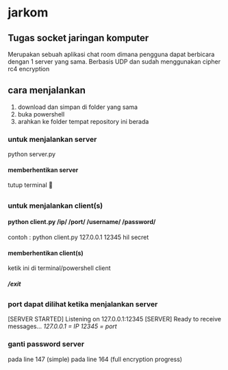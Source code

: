 # jarkom
## Tugas socket jaringan komputer
Merupakan sebuah aplikasi chat room dimana pengguna dapat berbicara dengan 1 server yang sama.
Berbasis UDP dan sudah menggunakan cipher rc4 encryption

## cara menjalankan
1. download dan simpan di folder yang sama
2. buka powershell
3. arahkan ke folder tempat repository ini berada
   
### untuk menjalankan server
python server.py
#### memberhentikan server
tutup terminal 🙏
##
### untuk menjalankan client(s)
#### python client.py /ip/ /port/ /username/ /password/
contoh : python client.py 127.0.0.1 12345 hil secret
#### memberhentikan client(s)
ketik ini di terminal/powershell client
##### /exit
## 

### port dapat dilihat ketika menjalankan server
[SERVER STARTED] Listening on 127.0.0.1:12345
[SERVER] Ready to receive messages...
*127.0.0.1 = IP*
*12345 = port*

### ganti password server
pada line 147 (simple)
pada line 164 (full encryption progress)

